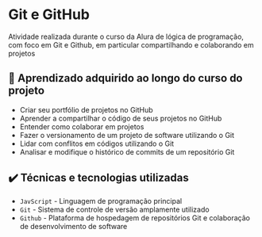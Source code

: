 # Git e GitHub

Atividade realizada durante o curso da Alura de lógica de programação, com foco em Git e Github, em particular compartilhando e colaborando em projetos

## 🔨 Aprendizado adquirido ao longo do curso do projeto

- Criar seu portfólio de projetos no GitHub
- Aprender a compartilhar o código de seus projetos no GitHub
- Entender como colaborar em projetos
- Fazer o versionamento de um projeto de software utilizando o Git
- Lidar com conflitos em códigos utilizando o Git
- Analisar e modifique o histórico de commits de um repositório Git

## ✔️ Técnicas e tecnologias utilizadas

- `JavScript` - Linguagem de programação principal
- `Git` - Sistema de controle de versão amplamente utilizado
- `Github` - Plataforma de hospedagem de repositórios Git e colaboração de desenvolvimento de software

